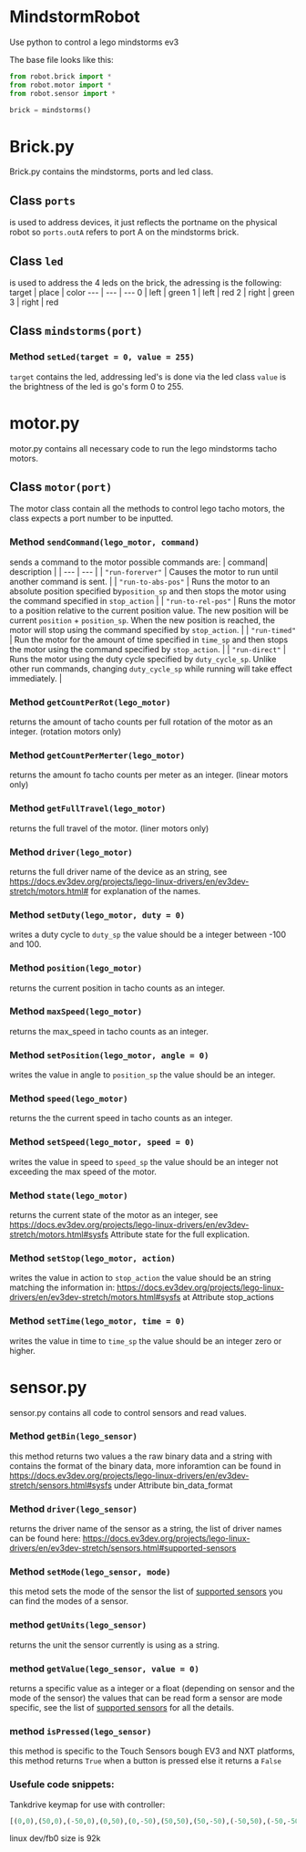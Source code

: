 # MindstormRobot
 Use python to control a lego mindstorms ev3

The base file looks like this:
```python
from robot.brick import *
from robot.motor import *
from robot.sensor import *

brick = mindstorms()
```

# Brick.py
Brick.py contains the mindstorms, ports and led class.

## Class `ports`
is used to address devices, it just reflects the portname on the physical robot
so ```ports.outA``` refers to port A on the mindstorms brick.

## Class `led`
is used to address the 4 leds on the brick, the adressing is the following:
target | place | color
--- | --- | ---
0 | left | green
1 | left | red
2 | right | green
3 | right | red

## Class `mindstorms(port)`
### Method `setLed(target = 0, value = 255)`
`target` contains the led, addressing led's is done via the led class
`value` is the brightness of the led is go's form 0 to 255.

# motor.py
motor.py contains all necessary code to run the lego mindstorms tacho motors.
## Class `motor(port)`
The motor class contain all the methods to control lego tacho motors, the class expects a port number to be inputted.

### Method `sendCommand(lego_motor, command)`
sends a command to the motor possible commands are:
| command| description |
| --- | --- |
| `"run-forerver"` | Causes the motor to run until another command is sent. |
| `"run-to-abs-pos"` | Runs the motor to an absolute position specified by`position_sp` and then stops the motor using the command specified in `stop_action` |
| `"run-to-rel-pos"` | Runs the motor to a position relative to the current position value. The new position will be current `position` + `position_sp`. When the new position is reached, the motor will stop using the command specified by `stop_action`. |
| `"run-timed"` | Run the motor for the amount of time specified in `time_sp` and then stops the motor using the command specified by `stop_action`. |
| `"run-direct"` | Runs the motor using the duty cycle specified by `duty_cycle_sp`. Unlike other run commands, changing `duty_cycle_sp` while running will take effect immediately. |

### Method `getCountPerRot(lego_motor)`
returns the amount of tacho counts per full rotation of the motor as an integer. (rotation motors only)

### Method `getCountPerMerter(lego_motor)`
returns the amount fo tacho counts per meter as an integer. (linear motors only)

### Method `getFullTravel(lego_motor)`
returns the full travel of the motor. (liner motors only)

### Method `driver(lego_motor)`
returns the full driver name of the device as an string, see https://docs.ev3dev.org/projects/lego-linux-drivers/en/ev3dev-stretch/motors.html# for explanation of the names.

### Method `setDuty(lego_motor, duty = 0)`
writes a duty cycle to `duty_sp` the value should be a integer between -100 and 100.

### Method `position(lego_motor)`
returns the current position in tacho counts as an integer.

### Method `maxSpeed(lego_motor)`
returns the max_speed in tacho counts as an integer.

### Method `setPosition(lego_motor, angle = 0)`
writes the value in angle to `position_sp` the value should be an integer.

### Method `speed(lego_motor)`
returns the the current speed in tacho counts as an integer.

### Method `setSpeed(lego_motor, speed = 0)`
writes the value in speed to `speed_sp` the value should be an integer not exceeding the max speed of the motor.

### Method `state(lego_motor)`
returns the current state of the motor as an integer, see https://docs.ev3dev.org/projects/lego-linux-drivers/en/ev3dev-stretch/motors.html#sysfs Attribute state for the full explication.

### Method `setStop(lego_motor, action)`
writes the value in action to `stop_action` the value should be an string matching the information in: https://docs.ev3dev.org/projects/lego-linux-drivers/en/ev3dev-stretch/motors.html#sysfs at Attribute stop_actions

### Method `setTime(lego_motor, time = 0)`
writes the value in time to `time_sp` the value should be an integer zero or higher.

# sensor.py
sensor.py contains all code to control sensors and read values.

### Method `getBin(lego_sensor)`
this method returns two values a the raw binary data and a string with contains the format of the binary data, more inforamtion can be found in https://docs.ev3dev.org/projects/lego-linux-drivers/en/ev3dev-stretch/sensors.html#sysfs under Attribute bin_data_format

### Method `driver(lego_sensor)`
returns the driver name of the sensor as a string, the list of driver names can be found here: https://docs.ev3dev.org/projects/lego-linux-drivers/en/ev3dev-stretch/sensors.html#supported-sensors

### Method `setMode(lego_sensor, mode)`
this metod sets the mode of the sensor the list of [supported sensors](https://docs.ev3dev.org/projects/lego-linux-drivers/en/ev3dev-stretch/sensors.html#supported-sensors) you can find the modes of a sensor.

### method `getUnits(lego_sensor)`
returns the unit the sensor currently is using as a string.

### method `getValue(lego_sensor, value = 0)`
returns a specific value as a integer or a float (depending on sensor and the mode of the sensor) the values that can be read form a sensor are mode specific, see the list of [supported sensors](https://docs.ev3dev.org/projects/lego-linux-drivers/en/ev3dev-stretch/sensors.html#supported-sensors) for all the details.

### method `isPressed(lego_sensor)`
this method is specific to the Touch Sensors bough EV3 and NXT platforms, this method returns `True` when a button is pressed else it returns a `False`

### Usefule code snippets:
Tankdrive keymap for use with controller:

```python
[(0,0),(50,0),(-50,0),(0,50),(0,-50),(50,50),(50,-50),(-50,50),(-50,-50),(0,0),(0,0),(0,0)]
```
linux dev/fb0 size is 92k
